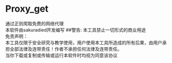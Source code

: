 # Proxy_get
通过正则爬取免费的网络代理    
本软件由sakuradied开发编写
##警告:
    本工具禁止一切形式的商业用途  
    免责声明：  
    本工具仅限于安全研究与教学使用，用户使用本工具所造成的所有后果，由用户承担全部法律及连带责任！作者不承担任何法律及连带责任。  
    当你下载或复制或传输或运行本软件时均视为同意该协议  
